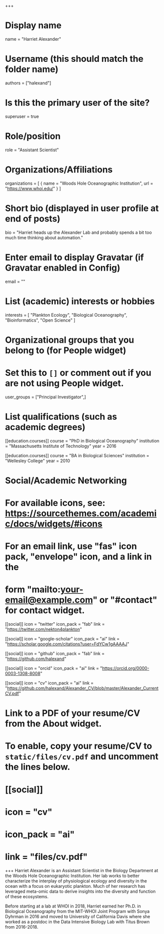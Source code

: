 +++
# Display name
name = "Harriet Alexander"

# Username (this should match the folder name)
authors = ["halexand"]

# Is this the primary user of the site?
superuser = true

# Role/position
role = "Assistant Scientist"

# Organizations/Affiliations
organizations = [ { name = "Woods Hole Oceanographic Institution", url = "https://www.whoi.edu/" } ]

# Short bio (displayed in user profile at end of posts)
bio = "Harriet heads up the Alexander Lab and probably spends a bit too much time thinking about automation."

# Enter email to display Gravatar (if Gravatar enabled in Config)
email = ""

# List (academic) interests or hobbies
interests = [
  "Plankton Ecology",
  "Biological Oceanography",
  "Bioinformatics", "Open Science"
]

# Organizational groups that you belong to (for People widget)
#   Set this to `[]` or comment out if you are not using People widget.
user_groups = ["Principal Investigator",]

# List qualifications (such as academic degrees)
[[education.courses]]
  course = "PhD in Biological Oceanography"
  institution = "Massachusetts Institute of Technology"
  year = 2016

[[education.courses]]
  course = "BA in Biological Sciences"
  institution = "Wellesley College"
  year = 2010

# Social/Academic Networking
# For available icons, see: https://sourcethemes.com/academic/docs/widgets/#icons
#   For an email link, use "fas" icon pack, "envelope" icon, and a link in the
#   form "mailto:your-email@example.com" or "#contact" for contact widget.

[[social]]
  icon = "twitter"
  icon_pack = "fab"
  link = "https://twitter.com/nekton4plankton"

[[social]]
  icon = "google-scholar"
  icon_pack = "ai"
  link = "https://scholar.google.com/citations?user=FdYCw1gAAAAJ"

[[social]]
  icon = "github"
  icon_pack = "fab"
  link = "https://github.com/halexand"

[[social]]
  icon = "orcid"
  icon_pack = "ai"
  link = "https://orcid.org/0000-0003-1308-8008"

[[social]]
  icon = "cv"
  icon_pack = "ai"
  link = "https://github.com/halexand/Alexander_CV/blob/master/Alexander_CurrentCV.pdf"


# Link to a PDF of your resume/CV from the About widget.
# To enable, copy your resume/CV to `static/files/cv.pdf` and uncomment the lines below.
# [[social]]
#   icon = "cv"
#   icon_pack = "ai"
#   link = "files/cv.pdf"

+++
Harriet Alexander is an Assistant Scientist in the Biology Department at the Woods Hole Oceanographic Institution. Her lab works to better characterize the interplay of physiological ecology and diversity in the ocean with a focus on eukaryotic plankton. Much of her research has leveraged meta-omic data to derive insights into the diversity and function of these ecosystems.

Before starting at a lab at WHOI in 2018, Harriet earned her Ph.D. in Biological Oceanography from the MIT-WHOI Joint Program with Sonya Dyhrman in 2016 and moved to University of California Davis where she worked as a postdoc in the Data Intensive Biology Lab with Titus Brown from 2016-2018.

